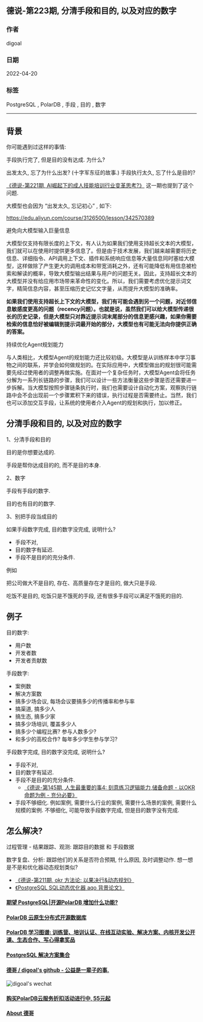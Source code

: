## 德说-第223期, 分清手段和目的, 以及对应的数字                   
                              
### 作者                              
digoal                              
                              
### 日期                              
2022-04-20                             
                              
### 标签                              
PostgreSQL , PolarDB , 手段 , 目的 , 数字                    
                              
----                              
                              
## 背景        
你可能遇到过这样的事情:    
    
手段执行完了, 但是目的没有达成. 为什么?    
    
出发太久, 忘了为什么出发? (十字军东征的故事.)   手段执行太久, 忘了什么是目的?       
  
[《德说-第221期, AI崛起下的成人技能培训行业变革思考?》](../202304/20230418_03.md)  这一期也提到了这个问题.   
  
大模型也会因为 “出发太久, 忘记初心” , 如下:    
  
https://edu.aliyun.com/course/3126500/lesson/342570389  
  
避免向大模型输入巨量信息  
  
大模型仅支持有限长度的上下文，有人认为如果我们使用支持超长文本的大模型，我们就可以在使用时提供更多信息了。但是由于技术发展，我们越来越需要将历史信息、详细指令、API调用上下文、插件和系统响应信息等大量信息同时塞给大模型，这样做除了产生更大的调用成本和带宽消耗之外，还有可能降低有用信息被检索和解读的概率，导致大模型输出结果与用户的问题无关。因此，支持超长文本的大模型并没有给应用市场带来革命性的变化。所以，我们需要考虑优化提示词文字，精简信息内容，甚至压缩历史记忆文字量，从而提升大模型的准确率。  
  
<b> 如果我们使用支持超长上下文的大模型，我们有可能会遇到另一个问题，对近邻信息敏感度更高的问题（recency问题）。也就是说，虽然我们可以给大模型传递很长的历史记录，但是大模型只对靠近提示词末尾部分的信息更感兴趣，如果你需要检索的信息恰好被编辑到提示词最开始的部分，大模型也有可能无法向你提供正确的答案。 </b>   
  
持续优化Agent规划能力  
  
与人类相比，大模型Agent的规划能力还比较初级。大模型是从训练样本中学习事物之间的联系，并学会如何做规划的。在实际应用中，大模型做出的规划很可能需要先经过使用者的调整再做实施。在面对一个复杂任务时，大模型Agent会将任务分解为一系列长链路的步骤，我们可以设计一些方法衡量这些步骤是否还需要进一步拆解。当大模型按照步骤链条执行时，我们也需要设计自动化方案，观察执行链路中会不会出现前一个步骤累积下来的错误，执行过程是否需要终止。当然，我们也可以添加交互手段，让系统的使用者介入Agent的规划和执行，加以修正。  
    
## 分清手段和目的, 以及对应的数字     
1、分清手段和目的    
    
目的是你想要达成的.    
    
手段是帮你达成目的的, 而不是目的本身.    
    
2、数字    
    
手段有手段的数字.      
    
目的也有目的的数字.     
    
3、别把手段当成目的    
    
如果手段数字完成, 目的数字没完成, 说明什么?      
- 手段不对,     
- 目的数字有延迟.       
- 手段不是目的的充分条件.      
  
例如  
  
把公司做大不是目的, 存在、高质量存在才是目的, 做大只是手段.   
   
吃饭不是目的, 吃饭只是不饿死的手段, 还有很多手段可以满足不饿死的目的.   
    
## 例子    
目的数字:    
- 用户数     
- 开发者数     
- 开发者贡献数     
    
    
手段数字:     
- 案例数    
- 解决方案数    
- 搞多少场会议, 每场会议要搞多少的传播率和参与率    
- 搞渠道, 搞多少人    
- 搞生态, 搞多少家       
- 搞多少场培训, 覆盖多少人    
- 搞多少个编程比赛? 参与人数多少?    
- 和多少的高校合作? 每年多少学生参与学习?     
    
    
手段数字完成, 目的数字没完成, 说明什么?      
- 手段不对,     
- 目的数字有延迟.       
- 手段不是目的的充分条件.      
    - [《德说-第145期, 人生最重要的事4: 刻意练习逻辑能力,储备命题 - 以OKR命题为例 - 充分必要》](../202209/20220917_01.md)      
- 手段不够细化. 例如案例, 需要什么行业的案例, 需要什么场景的案例, 需要什么规模的案例.  不够细化, 可能导致手段数字完成, 但是目的数字没有完成.       
    
## 怎么解决?   
过程管理 - 结果跟踪、观测: 跟踪目的数据 和 手段数据  
  
数字复盘、分析: 跟踪他们的关系是否符合预期, 什么原因, 及时调整动作.   想一想是不是和优化器动态规划类似?    
- [《德说-第211期, okr 方法论: 以果决行&动态规划》](../202303/20230319_05.md)    
- [《PostgreSQL SQL动态优化器 aqo 背景论文》](../202101/20210122_02.md)    
  
  
  
#### [期望 PostgreSQL|开源PolarDB 增加什么功能?](https://github.com/digoal/blog/issues/76 "269ac3d1c492e938c0191101c7238216")
  
  
#### [PolarDB 云原生分布式开源数据库](https://github.com/ApsaraDB "57258f76c37864c6e6d23383d05714ea")
  
  
#### [PolarDB 学习图谱: 训练营、培训认证、在线互动实验、解决方案、内核开发公开课、生态合作、写心得拿奖品](https://www.aliyun.com/database/openpolardb/activity "8642f60e04ed0c814bf9cb9677976bd4")
  
  
#### [PostgreSQL 解决方案集合](../201706/20170601_02.md "40cff096e9ed7122c512b35d8561d9c8")
  
  
#### [德哥 / digoal's github - 公益是一辈子的事.](https://github.com/digoal/blog/blob/master/README.md "22709685feb7cab07d30f30387f0a9ae")
  
  
![digoal's wechat](../pic/digoal_weixin.jpg "f7ad92eeba24523fd47a6e1a0e691b59")
  
  
#### [购买PolarDB云服务折扣活动进行中, 55元起](https://www.aliyun.com/activity/new/polardb-yunparter?userCode=bsb3t4al "e0495c413bedacabb75ff1e880be465a")
  
  
#### [About 德哥](https://github.com/digoal/blog/blob/master/me/readme.md "a37735981e7704886ffd590565582dd0")
  
